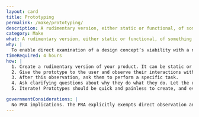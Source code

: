 ```yaml
---
layout: card
title: Prototyping
permalink: /make/prototyping/
description: A rudimentary version, either static or functional, of something that exhibits realistic form and function.
category: Make
what: A rudimentary version, either static or functional, of something that exhibits realistic form and function.
why: |
  To enable direct examination of a design concept’s viability with a number of other methods such as [usability testing](/validate/usability-testing/#usability-testing) or a [cognitive walkthrough](/discover/cognitive-walkthrough/#cognitive-walkthrough). Static prototypes (often paper) are helpful for gaining feedback on users’ intentions and various design elements. Functional prototypes (often coded) are helpful for observing how users interact with the product.
timeRequired: 4 hours
how: |
  1. Create a rudimentary version of your product. It can be static or functional. Think in the same way you would about a [wireframe](/make/wireframing/#wireframing): demonstrate structure and relationships among different elements, but don't worry about stylized elements.
  2. Give the prototype to the user and observe their interactions without instruction.
  3. After this observation, ask them to perform a specific task.
  4. Ask clarifying questions about why they do what they do. Let the user's behavior guide the questions you ask. It can be helpful to have them narrate their thought process as they go along.
  5. Iterate! Prototypes should be quick and painless to create, and even more quick and painless to discard.

governmentConsiderations: |
  No PRA implications. The PRA explicitly exempts direct observation and non-standardized conversation, 5 CFR 1320.3(h)3. See the methods for [Recruiting](/fundamentals/recruiting/#recruiting) and [Privacy](/fundamentals/privacy/#privacy) for more tips on taking input from the public.
---
```

